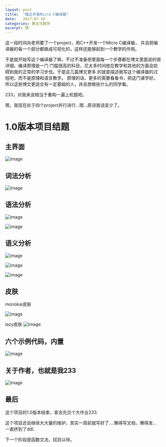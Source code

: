 ```yaml
---
layout: post
title:  "独立开发Micro C编译器"
date:   2017-07-10
categories: 算法与数学
excerpt: 嗯
---
```


这一段时间向老师要了一个project，用C++开发一个Micro C编译器，
并且把编译器的每一个部分都做成可视化的，这样还能够起到一个教学的作用。

于是就开始写这个编译器了嘛，不过不准备把里面每一个步骤都在博文里面说的很详细。编译原理是一门
门槛很高的科目，花太多时间放在教学和其他的方面会妨碍到我的正常的学习步伐。于是这几篇博文更多
的就是描述我写这个编译器的过程吧，而不是原理和语言教学。
原理的话，更多的需要看看书，把这门课学好。所以这些博文更适合有一定基础的人，并且想做些什么的同学看。

233，对我来说相当于重构一遍上机题吧。

嗯，我现在处于四个project并行进行...嗯...原谅我话变少了。

# 1.0版本项目结题

## 主界面

![image](http://i4.piimg.com/1949/66a86de9c5c16aa8.png)

## 词法分析

![image](http://i4.piimg.com/1949/ef8c5b6d5dae582c.png)

## 语法分析
![image](http://i4.piimg.com/1949/a9728567453f796e.png)

![image](http://i4.piimg.com/1949/d3a5ec2f8edf47bf.png)

## 语义分析
![image](http://i4.piimg.com/1949/d22f31926a83e990.png)

![image](http://i4.piimg.com/1949/5c0fd856441d63ff.png)

![image](http://i4.piimg.com/1949/5c0fd856441d63ff.png)

## 皮肤

monokai皮肤

![image](http://i4.piimg.com/1949/a607ec148a3f3568.png)

lazy皮肤
![image](http://i4.piimg.com/1949/a1d44044b3773e61.png)

## 六个示例代码，内置

![image](http://i4.piimg.com/1949/b391b8e427520af9.png)

## 关于作者，也就是我233

![image](http://i4.piimg.com/1949/7af6b1a158877781.png)

## 最后

这个项目的1.0版本结束，拿去先交个大作业233.

这个项目还会继续大大量的维护，其实一周前就写好了....懒得写文档，懒得发...一直挤到了ddl..

下一个阶段是函数文法，拭目以待。

